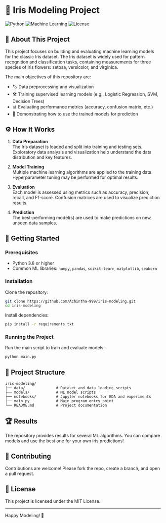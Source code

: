 # 🌸 Iris Modeling Project

![Python](https://img.shields.io/badge/Python-3.8+-blue?logo=python&logoColor=white)
![Machine Learning](https://img.shields.io/badge/Machine%20Learning-Enabled-green?logo=scikit-learn)
![License](https://img.shields.io/badge/License-MIT-yellow.svg)

## 📖 About This Project

This project focuses on building and evaluating machine learning models for the classic Iris dataset. The Iris dataset is widely used for pattern recognition and classification tasks, containing measurements for three species of iris flowers: setosa, versicolor, and virginica.

The main objectives of this repository are:
- 🏷️ Data preprocessing and visualization
- 🛠️ Training supervised learning models (e.g., Logistic Regression, SVM, Decision Trees)
- 📊 Evaluating performance metrics (accuracy, confusion matrix, etc.)
- 🚀 Demonstrating how to use the trained models for prediction

## ⚙️ How It Works

1. **Data Preparation**  
   The Iris dataset is loaded and split into training and testing sets. Exploratory data analysis and visualization help understand the data distribution and key features.

2. **Model Training**  
   Multiple machine learning algorithms are applied to the training data. Hyperparameter tuning may be performed for optimal results.

3. **Evaluation**  
   Each model is assessed using metrics such as accuracy, precision, recall, and F1-score. Confusion matrices are used to visualize prediction results.

4. **Prediction**  
   The best-performing model(s) are used to make predictions on new, unseen data samples.

## 🚩 Getting Started

### Prerequisites

- Python 3.8 or higher
- Common ML libraries: `numpy`, `pandas`, `scikit-learn`, `matplotlib`, `seaborn`

### Installation

Clone the repository:
```bash
git clone https://github.com/Achintha-999/iris-modeling.git
cd iris-modeling
```
Install dependencies:
```bash
pip install -r requirements.txt
```

### Running the Project

Run the main script to train and evaluate models:
```bash
python main.py
```

## 📁 Project Structure

```
iris-modeling/
├── data/              # Dataset and data loading scripts
├── models/            # ML model scripts
├── notebooks/         # Jupyter notebooks for EDA and experiments
├── main.py            # Main program entry point
└── README.md          # Project documentation
```

## 🏆 Results

The repository provides results for several ML algorithms. You can compare models and use the best one for your own iris predictions!

## 🤝 Contributing

Contributions are welcome! Please fork the repo, create a branch, and open a pull request.

## 📄 License

This project is licensed under the MIT License.

---

Happy Modeling! 🌸
